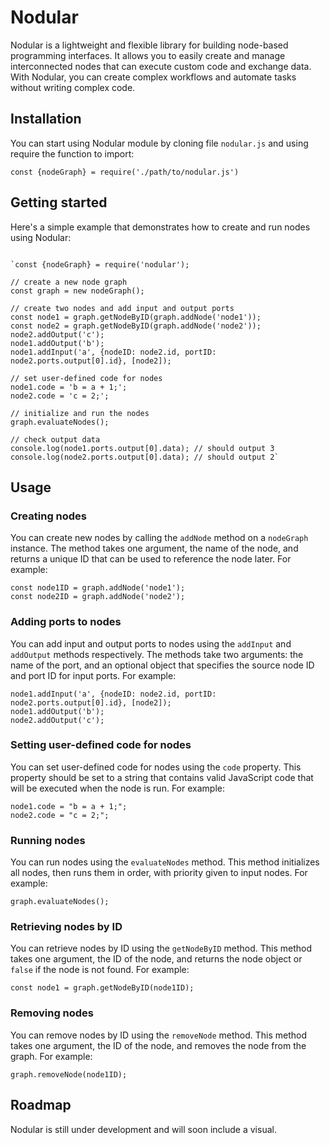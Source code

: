 # Nodular

Nodular is a lightweight and flexible library for building node-based programming interfaces. It allows you to easily create and manage interconnected nodes that can execute custom code and exchange data. With Nodular, you can create complex workflows and automate tasks without writing complex code.

## Installation

You can start using Nodular module by cloning file `nodular.js` and using require the function to import:

`const {nodeGraph} = require('./path/to/nodular.js')` 

## Getting started

Here's a simple example that demonstrates how to create and run nodes using Nodular:
```

`const {nodeGraph} = require('nodular');

// create a new node graph
const graph = new nodeGraph();

// create two nodes and add input and output ports
const node1 = graph.getNodeByID(graph.addNode('node1'));
const node2 = graph.getNodeByID(graph.addNode('node2'));
node2.addOutput('c');
node1.addOutput('b');
node1.addInput('a', {nodeID: node2.id, portID: node2.ports.output[0].id}, [node2]);

// set user-defined code for nodes
node1.code = 'b = a + 1;';
node2.code = 'c = 2;';

// initialize and run the nodes
graph.evaluateNodes();

// check output data
console.log(node1.ports.output[0].data); // should output 3
console.log(node2.ports.output[0].data); // should output 2` 
```
## Usage

### Creating nodes

You can create new nodes by calling the `addNode` method on a `nodeGraph` instance. The method takes one argument, the name of the node, and returns a unique ID that can be used to reference the node later. For example:

```
const node1ID = graph.addNode('node1');
const node2ID = graph.addNode('node2'); 
```

### Adding ports to nodes

You can add input and output ports to nodes using the `addInput` and `addOutput` methods respectively. The methods take two arguments: the name of the port, and an optional object that specifies the source node ID and port ID for input ports. For example:
```
node1.addInput('a', {nodeID: node2.id, portID: node2.ports.output[0].id}, [node2]);
node1.addOutput('b');
node2.addOutput('c');
```
### Setting user-defined code for nodes

You can set user-defined code for nodes using the `code` property. This property should be set to a string that contains valid JavaScript code that will be executed when the node is run. For example:

```
node1.code = "b = a + 1;";
node2.code = "c = 2;"; 
```
### Running nodes

You can run nodes using the `evaluateNodes` method. This method initializes all nodes, then runs them in order, with priority given to input nodes. For example:
```
graph.evaluateNodes();
```

### Retrieving nodes by ID

You can retrieve nodes by ID using the `getNodeByID` method. This method takes one argument, the ID of the node, and returns the node object or `false` if the node is not found. For example:


```
const node1 = graph.getNodeByID(node1ID);
```
### Removing nodes

You can remove nodes by ID using the `removeNode` method. This method takes one argument, the ID of the node, and removes the node from the graph. For example:

```
graph.removeNode(node1ID);
```
## Roadmap

Nodular is still under development and will soon include a visual.

